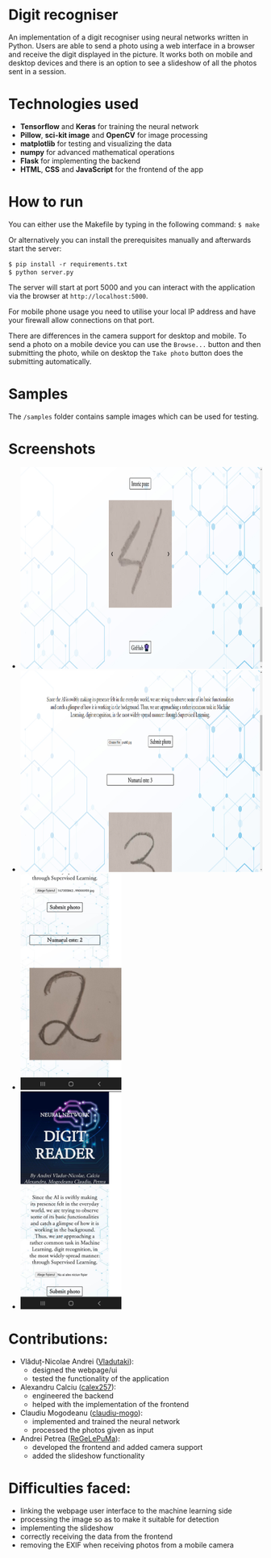 # Digit recogniser

An implementation of a digit recogniser using neural networks written in Python. Users are able to send a photo using a web interface in a browser and receive the digit displayed in the picture. It works both on mobile and desktop devices and there is an option to see a slideshow of all the photos sent in a session.
# Technologies used
- **Tensorflow** and **Keras** for training the neural network
- **Pillow**, **sci-kit image** and **OpenCV** for image processing
- **matplotlib** for testing and visualizing the data
- **numpy** for advanced mathematical operations
- **Flask** for implementing the backend
- **HTML**, **CSS** and **JavaScript** for the frontend of the app
# How to run

You can either use the Makefile by typing in the following command:
`$ make`

Or alternatively you can install the prerequisites manually and afterwards start the server:
```
$ pip install -r requirements.txt
$ python server.py
```

The server will start at port 5000 and you can interact with the application via the browser at `http://localhost:5000`.

For mobile phone usage you need to utilise your local IP address and have your firewall allow connections on that port.

There are differences in the camera support for desktop and mobile. To send a photo on a mobile device you can use the `Browse...` button and then submitting the photo, while on desktop the `Take photo` button does the submitting automatically.

# Samples
The `/samples` folder contains sample images which can be used for testing.
# Screenshots
- <img src="screenshots/number_4.png" alt="drawing" height="400"/>
- <img src="screenshots/number_5.png" alt="drawing" height="400"/>
- <img src="screenshots/number_2.jpg" alt="drawing" width="200"/>
- <img src="screenshots/phone_ss.jpg" alt="drawing" width="200"/>
# Contributions:

- Vlăduț-Nicolae Andrei ([Vladutaki](https://github.com/Vladutaki)):
    - designed the webpage/ui
    - tested the functionality of the application
- Alexandru Calciu ([calex257](https://github.com/calex257)):
    - engineered the backend
    - helped with the implementation of the frontend
- Claudiu Mogodeanu ([claudiu-mogo](https://github.com/claudiu-mogo)):
    - implemented and trained the neural network
    - processed the photos given as input
- Andrei Petrea ([ReGeLePuMa](https://github.com/ReGeLePuMa)):
    - developed the frontend and added camera support
    - added the slideshow functionality

# Difficulties faced:

- linking the webpage user interface to the machine learning side
- processing the image so as to make it suitable for detection
- implementing the slideshow
- correctly receiving the data from the frontend
- removing the EXIF when receiving photos from a mobile camera
